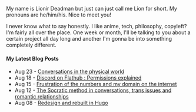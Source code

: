 My name is Lionir Deadman but just can just call me Lion for short. My pronouns are he/him/his. Nice to meet you!

I never know what to say honestly. I like anime, tech, philosophy, copyleft? I'm fairly all over the place. One week or month, I'll be talking to you about a certain project all day long and another I'm gonna be into something completely different.

#### My Latest Blog Posts
<!-- BLOGPOSTS:START -->
<!-- BLOGPOSTS:END -->

<!-- feed start -->
- Aug 23 - [Conversations in the physical world](https://thelion.website/conversations-in-the-physical-world/)
- Aug 18 - [Discord on Flathub : Permissions explained](https://thelion.website/flathub-discord-permissions-explained/)
- Aug 15 - [Frustration of the numbers and my domain on the internet](https://thelion.website/frustration-of-the-numbers-and-my-domain/)
- Aug 12 - [The Socratic method in conversations, trans issues and romantic relationships](https://thelion.website/socrates-trans-issues-and-view-on-romantic-relationships/)
- Aug 08 - [Redesign and rebuilt in Hugo](https://thelion.website/redesign-and-rebuilt-in-hugo/)
<!-- feed end -->
